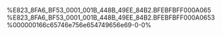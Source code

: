 %E823_8FA6_BF53_0001_001B_448B_49EE_84B2.BFEBFBFF000A065
%E823_8FA6_BF53_0001_001B_448B_49EE_84B2.BFEBFBFF000A0653
%000000166c65746e756e654749656e69-0-0%
